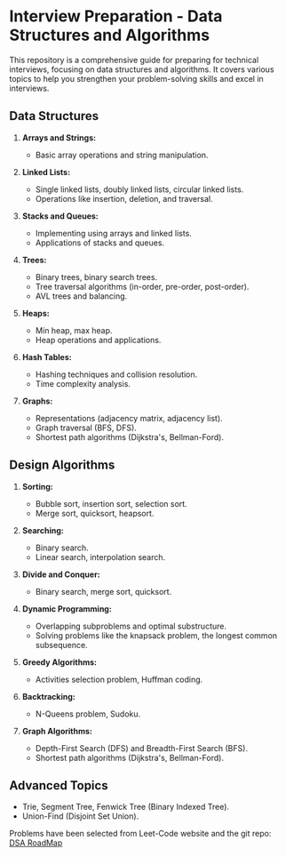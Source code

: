 # Interview Preparation - Data Structures and Algorithms

This repository is a comprehensive guide for preparing for technical interviews, focusing on data structures and algorithms. It covers various topics to help you strengthen your problem-solving skills and excel in interviews.

## Data Structures

1. **Arrays and Strings:**
   - Basic array operations and string manipulation.

2. **Linked Lists:**
   - Single linked lists, doubly linked lists, circular linked lists.
   - Operations like insertion, deletion, and traversal.

3. **Stacks and Queues:**
   - Implementing using arrays and linked lists.
   - Applications of stacks and queues.

4. **Trees:**
   - Binary trees, binary search trees.
   - Tree traversal algorithms (in-order, pre-order, post-order).
   - AVL trees and balancing.

5. **Heaps:**
   - Min heap, max heap.
   - Heap operations and applications.

6. **Hash Tables:**
   - Hashing techniques and collision resolution.
   - Time complexity analysis.

7. **Graphs:**
   - Representations (adjacency matrix, adjacency list).
   - Graph traversal (BFS, DFS).
   - Shortest path algorithms (Dijkstra's, Bellman-Ford).

## Design Algorithms

1. **Sorting:**
   - Bubble sort, insertion sort, selection sort.
   - Merge sort, quicksort, heapsort.

2. **Searching:**
   - Binary search.
   - Linear search, interpolation search.

3. **Divide and Conquer:**
   - Binary search, merge sort, quicksort.

4. **Dynamic Programming:**
   - Overlapping subproblems and optimal substructure.
   - Solving problems like the knapsack problem, the longest common subsequence.

5. **Greedy Algorithms:**
   - Activities selection problem, Huffman coding.

6. **Backtracking:**
   - N-Queens problem, Sudoku.

7. **Graph Algorithms:**
   - Depth-First Search (DFS) and Breadth-First Search (BFS).
   - Shortest path algorithms (Dijkstra's, Bellman-Ford).

## Advanced Topics

   - Trie, Segment Tree, Fenwick Tree (Binary Indexed Tree).
   - Union-Find (Disjoint Set Union).


Problems have been selected from Leet-Code website and the git repo: [DSA RoadMap](https://github.com/yuvrajverma01/Data-Structures-And-Algorithms-Roadmap)
